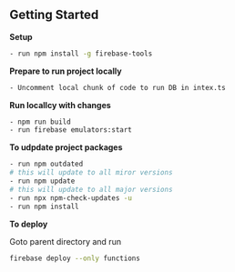 ## Getting Started

**Setup**

```bash
- run npm install -g firebase-tools
```

**Prepare to run project locally**

```bash
- Uncomment local chunk of code to run DB in intex.ts
```

**Run locallcy with changes**

```bash
- npm run build
- run firebase emulators:start
```

**To udpdate project packages**

```bash
- run npm outdated
# this will update to all miror versions
- run npm update
# this will update to all major versions
- run npx npm-check-updates -u 
- run npm install
```

**To deploy**

Goto parent directory and run

```bash 
firebase deploy --only functions  
```